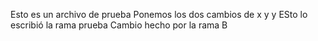 Esto es un archivo de prueba
Ponemos los dos cambios de x y y
ESto lo escribió la rama prueba
Cambio hecho por la rama B
